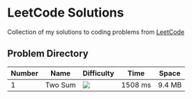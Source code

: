 # LeetCode Solutions

Collection of my solutions to coding problems from [LeetCode](https://leetcode.com)

## Problem Directory

Number | Name | Difficulty | Time | Space
--- | --- | --- | --- | ---
1 | Two Sum | ![](https://img.shields.io/static/v1?label=Easy&message=Easy&color=brightgreen) | 1508 ms | 9.4 MB